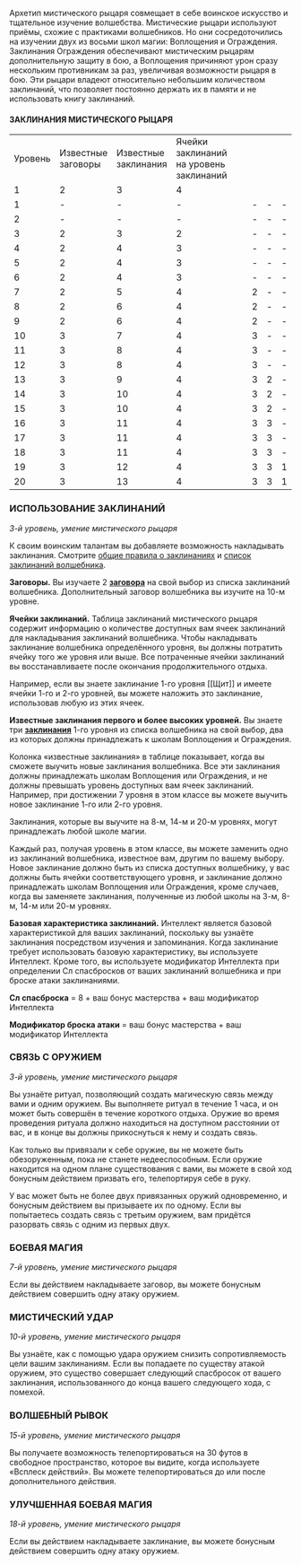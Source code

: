 Архетип мистического рыцаря совмещает в себе воинское искусство и тщательное изучение волшебства. Мистические рыцари используют приёмы, схожие с практиками волшебников. Но они сосредоточились на изучении двух из восьми школ магии: Воплощения и Ограждения. Заклинания Ограждения обеспечивают мистическим рыцарям дополнительную защиту в бою, а Воплощения причиняют урон сразу нескольким противникам за раз, увеличивая возможности рыцаря в бою. Эти рыцари владеют относительно небольшим количеством заклинаний, что позволяет постоянно держать их в памяти и не использовать книгу заклинаний.

#### ЗАКЛИНАНИЯ МИСТИЧЕСКОГО РЫЦАРЯ

|   |   |   |   |   |   |   |
|---|---|---|---|---|---|---|
|Уровень|Известные  <br>заговоры|Известные  <br>заклинания|Ячейки заклинаний  <br>на уровень заклинаний|   |   |   |
|1|2|3|4|
|1|-|-|-|-|-|-|
|2|-|-|-|-|-|-|
|3|2|3|2|-|-|-|
|4|2|4|3|-|-|-|
|5|2|4|3|-|-|-|
|6|2|4|3|-|-|-|
|7|2|5|4|2|-|-|
|8|2|6|4|2|-|-|
|9|2|6|4|2|-|-|
|10|3|7|4|3|-|-|
|11|3|8|4|3|-|-|
|12|3|8|4|3|-|-|
|13|3|9|4|3|2|-|
|14|3|10|4|3|2|-|
|15|3|10|4|3|2|-|
|16|3|11|4|3|3|-|
|17|3|11|4|3|3|-|
|18|3|11|4|3|3|-|
|19|3|12|4|3|3|1|
|20|3|13|4|3|3|1|

  

### ИСПОЛЬЗОВАНИЕ ЗАКЛИНАНИЙ

_3-й уровень, умение мистического рыцаря_

К своим воинским талантам вы добавляете возможность накладывать заклинания. Смотрите [общие правила о заклинаниях](https://dnd.su/articles/157-ispolzovanie_zaklinanij/) и [список заклинаний волшебника](https://dnd.su/spells/?search=&level=0%7C1%7C2%7C3%7C4&school=&class=21%7C40&concentration=&source=).

**Заговоры.** Вы изучаете 2 [**заговора**](https://dnd.su/spells/?search=&level=0&school=&class=21&source=) на свой выбор из списка заклинаний волшебника. Дополнительный заговор волшебника вы изучите на 10-м уровне.

**Ячейки заклинаний.** Таблица заклинаний мистического рыцаря содержит информацию о количестве доступных вам ячеек заклинаний для накладывания заклинаний волшебника. Чтобы накладывать заклинание волшебника определённого уровня, вы должны потратить ячейку того же уровня или выше. Все потраченные ячейки заклинаний вы восстанавливаете после окончания продолжительного отдыха.

Например, если вы знаете заклинание 1-го уровня [[Щит]] и имеете ячейки 1-го и 2-го уровней, вы можете наложить это заклинание, использовав любую из этих ячеек.

**Известные заклинания первого и более высоких уровней.** Вы знаете три [**заклинания**](https://dnd.su/spells/?search=&level=1&school=&class=21&source=) 1-го уровня из списка волшебника на свой выбор, два из которых должны принадлежать к школам Воплощения и Ограждения.

Колонка «известные заклинания» в таблице показывает, когда вы сможете выучить новые заклинания волшебника. Все эти заклинания должны принадлежать школам Воплощения или Ограждения, и не должны превышать уровень доступных вам ячеек заклинаний. Например, при достижении 7 уровня в этом классе вы можете выучить новое заклинание 1-го или 2-го уровня.

Заклинания, которые вы выучите на 8-м, 14-м и 20-м уровнях, могут принадлежать любой школе магии.

Каждый раз, получая уровень в этом классе, вы можете заменить одно из заклинаний волшебника, известное вам, другим по вашему выбору. Новое заклинание должно быть из списка доступных волшебнику, у вас должны быть ячейки соответствующего уровня, и заклинание должно принадлежать школам Воплощения или Ограждения, кроме случаев, когда вы заменяете заклинания, полученные из любой школы на 3-м, 8-м, 14-м или 20-м уровнях.

**Базовая характеристика заклинаний.** Интеллект является базовой характеристикой для ваших заклинаний, поскольку вы узнаёте заклинания посредством изучения и запоминания. Когда заклинание требует использовать базовую характеристику, вы используете Интеллект. Кроме того, вы используете модификатор Интеллекта при определении Сл спасбросков от ваших заклинаний волшебника и при броске атаки заклинаниями.

**Сл спасброска** = 8 + ваш бонус мастерства + ваш модификатор Интеллекта

**Модификатор броска атаки** = ваш бонус мастерства + ваш модификатор Интеллекта

  

### СВЯЗЬ С ОРУЖИЕМ

_3-й уровень, умение мистического рыцаря_

Вы узнаёте ритуал, позволяющий создать магическую связь между вами и одним оружием. Вы выполняете ритуал в течение 1 часа, и он может быть совершён в течение короткого отдыха. Оружие во время проведения ритуала должно находиться на доступном расстоянии от вас, и в конце вы должны прикоснуться к нему и создать связь.

Как только вы привязали к себе оружие, вы не можете быть обезоруженным, пока не станете недееспособным. Если оружие находится на одном плане существования с вами, вы можете в свой ход бонусным действием призвать его, телепортируя себе в руку.

У вас может быть не более двух привязанных оружий одновременно, и бонусным действием вы призываете их по одному. Если вы попытаетесь создать связь с третьим оружием, вам придётся разорвать связь с одним из первых двух.

  

### БОЕВАЯ МАГИЯ

_7-й уровень, умение мистического рыцаря_

Если вы действием накладываете заговор, вы можете бонусным действием совершить одну атаку оружием.

  

### МИСТИЧЕСКИЙ УДАР

_10-й уровень, умение мистического рыцаря_

Вы узнаёте, как с помощью удара оружием снизить сопротивляемость цели вашим заклинаниям. Если вы попадаете по существу атакой оружием, это существо совершает следующий спасбросок от вашего заклинания, использованного до конца вашего следующего хода, с помехой.

  

### ВОЛШЕБНЫЙ РЫВОК

_15-й уровень, умение мистического рыцаря_

Вы получаете возможность телепортироваться на 30 футов в свободное пространство, которое вы видите, когда используете «Всплеск действий». Вы можете телепортироваться до или после дополнительного действия.

  

### УЛУЧШЕННАЯ БОЕВАЯ МАГИЯ

_18-й уровень, умение мистического рыцаря_

Если вы действием накладываете заклинание, вы можете бонусным действием совершить одну атаку оружием.